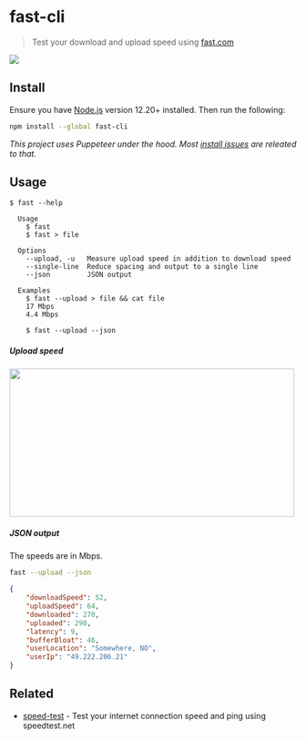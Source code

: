 # fast-cli

> Test your download and upload speed using [fast.com](https://fast.com)

![](screenshot.gif)

## Install

Ensure you have [Node.js](https://nodejs.org) version 12.20+ installed. Then run the following:

```sh
npm install --global fast-cli
```

*This project uses Puppeteer under the hood. Most [install issues](https://github.com/puppeteer/puppeteer/blob/main/docs/troubleshooting.md) are releated to that.*

## Usage

```
$ fast --help

  Usage
    $ fast
    $ fast > file

  Options
    --upload, -u   Measure upload speed in addition to download speed
    --single-line  Reduce spacing and output to a single line
    --json         JSON output

  Examples
    $ fast --upload > file && cat file
    17 Mbps
    4.4 Mbps

    $ fast --upload --json
```

##### Upload speed

<img src="screenshot-upload.gif" width="500" height="260">

##### JSON output

The speeds are in Mbps.

```sh
fast --upload --json
```

```json
{
	"downloadSpeed": 52,
	"uploadSpeed": 64,
	"downloaded": 270,
	"uploaded": 290,
	"latency": 9,
	"bufferBloat": 46,
	"userLocation": "Somewhere, NO",
	"userIp": "49.222.206.21"
}
```

## Related

- [speed-test](https://github.com/sindresorhus/speed-test) - Test your internet connection speed and ping using speedtest.net
